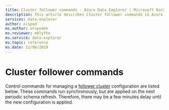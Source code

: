 ```yaml
---
title: Cluster follower commands - Azure Data Explorer | Microsoft Docs
description: This article describes Cluster follower commands in Azure Data Explorer.
services: data-explorer
author: orspod
ms.author: orspodek
ms.reviewer: mblythe
ms.service: data-explorer
ms.topic: reference
ms.date: 11/06/2019
---
```

# Cluster follower commands

Control commands for managing a [follower cluster](../concepts/followercluster.md) configuration are listed below. These commands run synchronously, but are applied on the next periodic schema refresh. Therefore, there may be a few minutes delay until the new configuration is applied.
